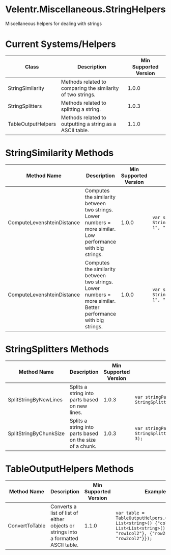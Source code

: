 # Velentr.Miscellaneous.StringHelpers
Miscellaneous helpers for dealing with strings

# Current Systems/Helpers
Class | Description | Min Supported Version
----- | ----------- | ---------------------
StringSimilarity | Methods related to comparing the similarity of two strings. | 1.0.0
StringSplitters | Methods related to splitting a string. | 1.0.3
TableOutputHelpers | Methods related to outputting a string as a ASCII table. | 1.1.0

# StringSimilarity Methods
Method Name | Description | Min Supported Version | Example Usage
----------- | ----------- | --------------------- | -------------
ComputeLevenshteinDistance | Computes the similarity between two strings. Lower numbers = more similar. Low performance with big strings. | 1.0.0 | `var similarity = StringSimilarity.GetDamerauLevenshteinDistance("string 1", "string 2");`
ComputeLevenshteinDistance | Computes the similarity between two strings. Lower numbers = more similar. Better performance with big strings. | 1.0.0 | `var similarity = StringSimilarity.GetDamerauLevenshteinDistance("string 1", "string 2");`

# StringSplitters Methods
Method Name | Description | Min Supported Version | Example Usage
----------- | ----------- | --------------------- | -------------
SplitStringByNewLines | Splits a string into parts based on new lines. | 1.0.3 | `var stringParts = StringSplitters.SplitStringByNewLines("AAABBBCCCDD");`
SplitStringByChunkSize | Splits a string into parts based on the size of a chunk. | 1.0.3 | `var stringParts = StringSplitters.SplitStringByChunkSize("AAABBBCCCDD", 3);`

# TableOutputHelpers Methods
Method Name | Description | Min Supported Version | Example Usage
----------- | ----------- | --------------------- | -------------
ConvertToTable | Converts a list of list of either objects or strings into a formatted ASCII table. | 1.1.0 | `var table = TableOutputHelpers.ConvertToTable(new List<string>() {"col1", "col2"}, new List<List<string>() {{"row1col1", "row1col2"}, {"row2col1", "row2col2"}});`

